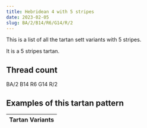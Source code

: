 ```yaml
---
title: Hebridean 4 with 5 stripes
date: 2023-02-05
slug: BA/2/B14/R6/G14/R/2
---
```

This is a list of all the tartan sett variants with 5 stripes.

It is a 5 stripes tartan.


## Thread count
BA/2 B14 R6 G14 R/2

## Examples of this tartan pattern

| Tartan Variants |
|---------------|
